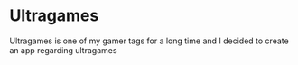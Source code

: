 # Ultragames
Ultragames is one of my gamer tags for a long time and I decided to create an app regarding ultragames
